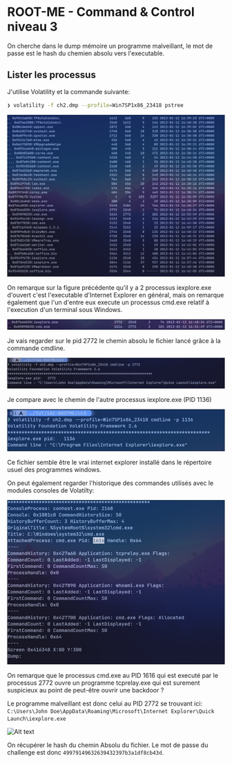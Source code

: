 # ROOT-ME - Command & Control niveau 3

On cherche dans le dump mémoire un programme malveillant, le mot de passe est le hash du chemien absolu vers l'executable.

## Lister les processus

J'utilise Volatility et la commande suivante:

```bash
❯ volatility -f ch2.dmp --profile=Win7SP1x86_23418 pstree
```

![Alt text](image-8.png)

On remarque sur la figure précédente qu'il y a 2 processus iexplore.exe d'ouvert c'est l'executable d'Internet Explorer en général, mais on remarque également que l'un d'entre eux execute un processus cmd.exe relatif à l'execution d'un terminal sous Windows.

![Alt text](image-9.png)

Je vais regarder sur le pid 2772 le chemin absolu le fichier lancé grâce à la commande cmdline.

![Alt text](image-10.png)

Je compare avec le chemin de l'autre processus iexplore.exe (PID 1136)

![Alt text](image-11.png)

Ce fichier semble être le vrai internet explorer installé dans le répertoire usuel des programmes windows.

On peut également regarder l'historique des commandes utilisés avec le modules consoles de Volatilty:

![Alt text](image-12.png)

On remarque que le processus cmd.exe au PID 1616 qui est executé par le processus 2772 ouvre un programme tcprelay.exe qui est surement suspicieux au point de peut-être ouvrir une backdoor ?

Le programme malveillant est donc celui au PID 2772 se trouvant ici:
```C:\Users\John Doe\AppData\Roaming\Microsoft\Internet Explorer\Quick Launch\iexplore.exe```

![Alt text](image-13.png)

On récupérer le hash du chemin Absolu du fichier. Le mot de passe du challenge est donc ```49979149632639432397b3a1df8cb43d```.
